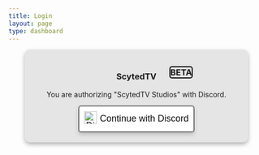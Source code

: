 ```yaml
---
title: Login
layout: page
type: dashboard
---
```

<div id="fullpage">
<style>
    .beta-box {
        position: absolute;
        top: calc(50% - 8px);
        left: calc(50% + 65px);
        transform: translateY(-50%);
        border: 2px solid black;
        border-radius: 5px;
        display: inline-flex;
        align-items: center;
        justify-content: center;
        vertical-align: super;
    }
  
    .beta-label {
        color: black;
        font-weight: bold;
        padding: 2.5px;
        border-radius: 50%;
        font-size: 10px;
    }

    .dashboard-text {
        display: inline-block;
        vertical-align: middle;
        text-align: center;
        width: 50%;
    }

    .h3-container {
        position: relative;
    }
</style>
<style>
    hr.has-background-black {
        display: none;
    }

    h1.title {
        display: none;
    }

    button {
        background-color: #FFFFFF;
        color: #111111;
        padding: 10px;
        font-size: 18px;
        border: none;
        border-radius: 4px;
        cursor: pointer;
        transition: background-color 0.3s;
        box-shadow: 0 4px 8px rgba(0, 0, 0, 0.2);
        border: 0.5px solid black;
    }

    button img {
        width: auto;
        height: 25px;
        vertical-align: middle;
        margin-right: 1.2px;
        display: inline-block;
        padding-bottom: 5px;
    }

    .login-container {
        background-color: #E5E5E5;
        border-radius: 10px;
        box-shadow: 0 4px 8px rgba(0, 0, 0, 0.3);
        padding: 20px;
        text-align: center;
        max-width: 400px;
        width: 90%;
        margin: 0 auto;
    }
</style>

<body>

<div class="login-container">
    <h3 class="h3-container">
        <span class="dashboard-text">ScytedTV</span>
        <span class="beta-box"><span class="beta-label">BETA</span></span>
    </h3>
    <p>You are authorizing "ScytedTV Studios" with Discord.</p>
    <button onclick="redirectToDiscord()" class="discord-button"><img src="https://cdn.scyted.tv/website-assets/dashboard/discord-logo.png" alt="Discord" class="discord-icon" /> Continue with Discord</button>
</div>
<div id="error-message" style="color: red;"></div>

<script src="https://api.scyted.tv/wave-development/dashboard/page-loading-script.js"></script>
<script async src="https://www.googletagmanager.com/gtag/js?id=G-LF3ZTHGQHE"></script>
<script src="dashboard-script.js"></script>
<script src="error-script.js"></script>

</body>
</div>